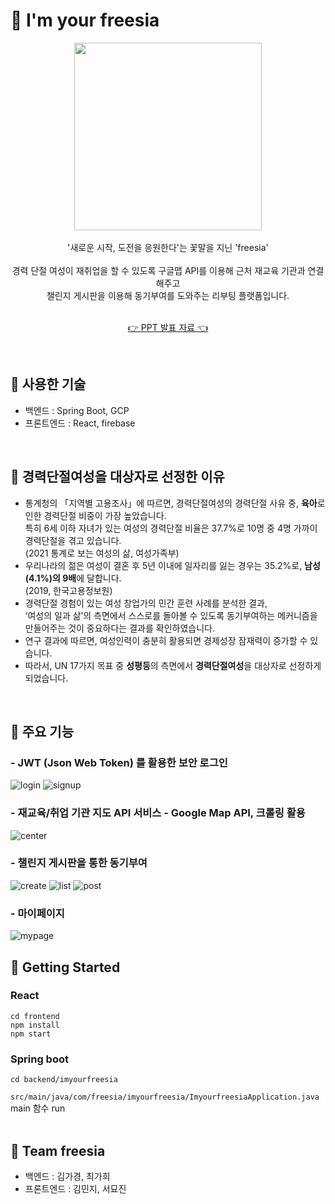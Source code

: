 # 🌻 I'm your freesia
<div align="center">
  <img src="https://s3.us-west-2.amazonaws.com/secure.notion-static.com/3d8605a2-c2e6-438e-87e1-0b74cfdf5b9b/Untitled.png?X-Amz-Algorithm=AWS4-HMAC-SHA256&X-Amz-Content-Sha256=UNSIGNED-PAYLOAD&X-Amz-Credential=AKIAT73L2G45EIPT3X45%2F20220204%2Fus-west-2%2Fs3%2Faws4_request&X-Amz-Date=20220204T201610Z&X-Amz-Expires=86400&X-Amz-Signature=50232c662f4fce016aa83230cff973e4a3a364a767076130b6ec5ccb21d5c235&X-Amz-SignedHeaders=host&response-content-disposition=filename%20%3D%22Untitled.png%22&x-id=GetObject" width="300px" /> <br />
  <br>'새로운 시작, 도전을 응원한다'는 꽃말을 지닌 'freesia'<br><br/>
  경력 단절 여성이 재취업을 할 수 있도록 구글맵 API를 이용해 근처 재교육 기관과 연결해주고 
  <br>챌린지 게시판을 이용해 동기부여를 도와주는 리부팅 플랫폼입니다.<br><br/>

  [👉 PPT 발표 자료 👈](https://docs.google.com/presentation/d/1iVA4pRimgRgOpxvsks351BGSBZd1rr4HEsVz5tUc_io/edit?usp=sharing&resourcekey=0-QGNHxsn91SOJnj24AKjv1w)
</div><br/>


## 🌻 사용한 기술
- 백엔드 : Spring Boot, GCP   
- 프론트엔드 : React, firebase 
<br/>
  
## 🌻 경력단절여성을 대상자로 선정한 이유
- 통계청의 「지역별 고용조사」에 따르면, 경력단절여성의 경력단절 사유 중, **육아**로 인한 경력단절 비중이 가장 높았습니다. <br>특히 6세 이하 자녀가 있는 여성의 경력단절 비율은 37.7%로 10명 중 4명 가까이 경력단절을 겪고 있습니다. <br>(2021 통계로 보는 여성의 삶, 여성가족부)
- 우리나라의 젊은 여성이 결혼 후 5년 이내에 일자리를 잃는 경우는 35.2%로, **남성(4.1%)의 9배**에 달합니다. <br>(2019, 한국고용정보원)
- 경력단절 경험이 있는 여성 창업가의 민간 훈련 사례를 분석한 결과, <br>‘여성의 일과 삶’의 측면에서 스스로를 돌아볼 수 있도록 동기부여하는 메커니즘을 만들어주는 것이 중요하다는 결과를 확인하였습니다.
- 연구 결과에 따르면, 여성인력이 충분히 활용되면 경제성장 잠재력이 증가할 수 있습니다.
- 따라서, UN 17가지 목표 중 **성평등**의 측면에서 **경력단절여성**을 대상자로 선정하게 되었습니다.
<br/>

## 🌻 주요 기능
### - JWT (Json Web Token) 를 활용한 보안 로그인<br/>
![login](https://user-images.githubusercontent.com/87821678/152628468-a187cb70-2f2d-4e12-855f-c6f7d69c0209.PNG)
![signup](https://user-images.githubusercontent.com/87821678/152628470-152778b6-07f5-41d3-8890-54e0c96dcda9.PNG)
<br/>
### - 재교육/취업 기관 지도 API 서비스 - Google Map API, 크롤링 활용<br/>
![center](https://user-images.githubusercontent.com/87821678/152629203-ae7c91d1-bfef-4a9c-a317-3d0709d1a1fe.PNG)
<br/>
### - 챌린지 게시판을 통한 동기부여<br/>
![create](https://user-images.githubusercontent.com/87821678/152629038-88b75100-9cbe-4e57-9d1e-6995a87ebdec.PNG)
![list](https://user-images.githubusercontent.com/87821678/152629037-0fccd2ad-6eb7-4b78-bee8-9434ab38f2d5.PNG)
![post](https://user-images.githubusercontent.com/87821678/152629446-4071647e-5f2e-4684-87b5-f09daea8a2ef.PNG)
<br/>
### - 마이페이지<br/>
![mypage](https://user-images.githubusercontent.com/87821678/152629379-eb44b0ff-b5f0-4589-9698-61fa4ab076e2.PNG)

## 🌻 Getting Started
### React
```
cd frontend
npm install
npm start
```

### Spring boot
```
cd backend/imyourfreesia
```
`src/main/java/com/freesia/imyourfreesia/ImyourfreesiaApplication.java` main 함수 run<br><br/>


## 🌻 Team freesia
- 백엔드 : 김가경, 최가희
- 프론트엔드 : 김민지, 서묘진

